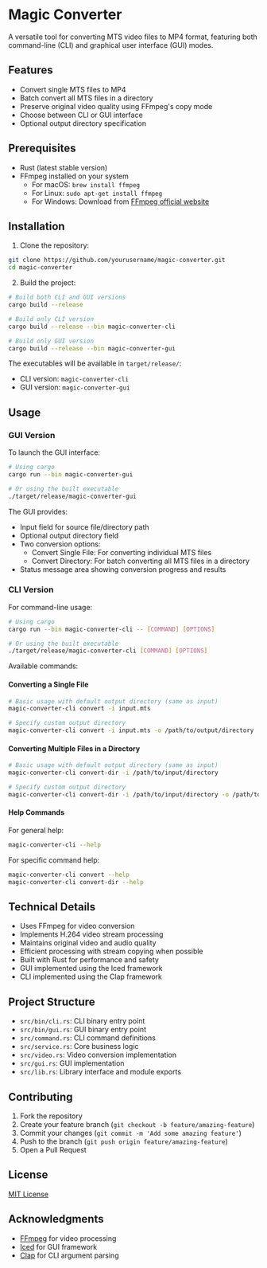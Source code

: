 # Magic Converter

A versatile tool for converting MTS video files to MP4 format, featuring both command-line (CLI) and graphical user interface (GUI) modes.

## Features

- Convert single MTS files to MP4
- Batch convert all MTS files in a directory
- Preserve original video quality using FFmpeg's copy mode
- Choose between CLI or GUI interface
- Optional output directory specification

## Prerequisites

- Rust (latest stable version)
- FFmpeg installed on your system
  - For macOS: `brew install ffmpeg`
  - For Linux: `sudo apt-get install ffmpeg`
  - For Windows: Download from [FFmpeg official website](https://ffmpeg.org/download.html)

## Installation

1. Clone the repository:
```bash
git clone https://github.com/yourusername/magic-converter.git
cd magic-converter
```

2. Build the project:
```bash
# Build both CLI and GUI versions
cargo build --release

# Build only CLI version
cargo build --release --bin magic-converter-cli

# Build only GUI version
cargo build --release --bin magic-converter-gui
```

The executables will be available in `target/release/`:
- CLI version: `magic-converter-cli`
- GUI version: `magic-converter-gui`

## Usage

### GUI Version

To launch the GUI interface:

```bash
# Using cargo
cargo run --bin magic-converter-gui

# Or using the built executable
./target/release/magic-converter-gui
```

The GUI provides:
- Input field for source file/directory path
- Optional output directory field
- Two conversion options:
  - Convert Single File: For converting individual MTS files
  - Convert Directory: For batch converting all MTS files in a directory
- Status message area showing conversion progress and results

### CLI Version

For command-line usage:

```bash
# Using cargo
cargo run --bin magic-converter-cli -- [COMMAND] [OPTIONS]

# Or using the built executable
./target/release/magic-converter-cli [COMMAND] [OPTIONS]
```

Available commands:

#### Converting a Single File

```bash
# Basic usage with default output directory (same as input)
magic-converter-cli convert -i input.mts

# Specify custom output directory
magic-converter-cli convert -i input.mts -o /path/to/output/directory
```

#### Converting Multiple Files in a Directory

```bash
# Basic usage with default output directory (same as input)
magic-converter-cli convert-dir -i /path/to/input/directory

# Specify custom output directory
magic-converter-cli convert-dir -i /path/to/input/directory -o /path/to/output/directory
```

#### Help Commands

For general help:
```bash
magic-converter-cli --help
```

For specific command help:
```bash
magic-converter-cli convert --help
magic-converter-cli convert-dir --help
```

## Technical Details

- Uses FFmpeg for video conversion
- Implements H.264 video stream processing
- Maintains original video and audio quality
- Efficient processing with stream copying when possible
- Built with Rust for performance and safety
- GUI implemented using the Iced framework
- CLI implemented using the Clap framework

## Project Structure

- `src/bin/cli.rs`: CLI binary entry point
- `src/bin/gui.rs`: GUI binary entry point
- `src/command.rs`: CLI command definitions
- `src/service.rs`: Core business logic
- `src/video.rs`: Video conversion implementation
- `src/gui.rs`: GUI implementation
- `src/lib.rs`: Library interface and module exports

## Contributing

1. Fork the repository
2. Create your feature branch (`git checkout -b feature/amazing-feature`)
3. Commit your changes (`git commit -m 'Add some amazing feature'`)
4. Push to the branch (`git push origin feature/amazing-feature`)
5. Open a Pull Request

## License

[MIT License](LICENSE)

## Acknowledgments

- [FFmpeg](https://ffmpeg.org/) for video processing
- [Iced](https://iced.rs/) for GUI framework
- [Clap](https://clap.rs/) for CLI argument parsing
